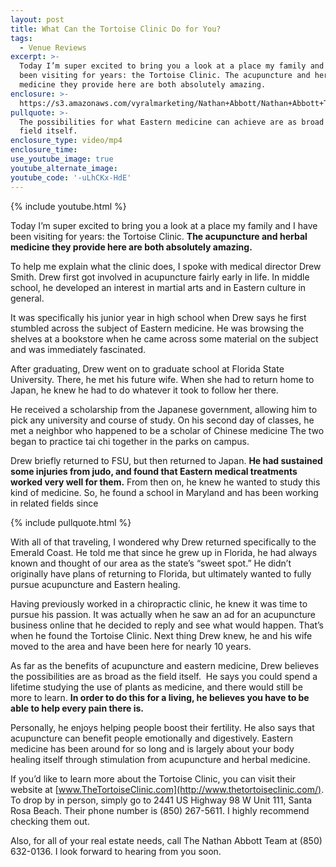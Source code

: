 ```yaml
---
layout: post
title: What Can the Tortoise Clinic Do for You?
tags:
  - Venue Reviews
excerpt: >-
  Today I’m super excited to bring you a look at a place my family and I have
  been visiting for years: the Tortoise Clinic. The acupuncture and herbal
  medicine they provide here are both absolutely amazing.
enclosure: >-
  https://s3.amazonaws.com/vyralmarketing/Nathan+Abbott/Nathan+Abbott+Team-+What+can+acupuncture+really+do%253F.mp4
pullquote: >-
  The possibilities for what Eastern medicine can achieve are as broad as the
  field itself.
enclosure_type: video/mp4
enclosure_time:
use_youtube_image: true
youtube_alternate_image:
youtube_code: '-uLhCKx-HdE'
---
```



{% include youtube.html %}

Today I’m super excited to bring you a look at a place my family and I have been visiting for years: the Tortoise Clinic. **The acupuncture and herbal medicine they provide here are both absolutely amazing.**

To help me explain what the clinic does, I spoke with medical director Drew Smith. Drew first got involved in acupuncture fairly early in life. In middle school, he developed an interest in martial arts and in Eastern culture in general.

It was specifically his junior year in high school when Drew says he first stumbled across the subject of Eastern medicine. He was browsing the shelves at a bookstore when he came across some material on the subject and was immediately fascinated.

After graduating, Drew went on to graduate school at Florida State University. There, he met his future wife. When she had to return home to Japan, he knew he had to do whatever it took to follow her there.

He received a scholarship from the Japanese government, allowing him to pick any university and course of study. On his second day of classes, he met a neighbor who happened to be a scholar of Chinese medicine The two began to practice tai chi together in the parks on campus.

Drew briefly returned to FSU, but then returned to Japan. **He had sustained some injuries from judo, and found that Eastern medical treatments worked very well for them.** From then on, he knew he wanted to study this kind of medicine. So, he found a school in Maryland and has been working in related fields since

{% include pullquote.html %}

With all of that traveling, I wondered why Drew returned specifically to the Emerald Coast. He told me that since he grew up in Florida, he had always known and thought of our area as the state’s “sweet spot.” He didn’t originally have plans of returning to Florida, but ultimately wanted to fully pursue acupuncture and Eastern healing.

Having previously worked in a chiropractic clinic, he knew it was time to pursue his passion. It was actually when he saw an ad for an acupuncture business online that he decided to reply and see what would happen. That’s when he found the Tortoise Clinic. Next thing Drew knew, he and his wife moved to the area and have been here for nearly 10 years.

As far as the benefits of acupuncture and eastern medicine, Drew believes the possibilities are as broad as the field itself.  He says you could spend a lifetime studying the use of plants as medicine, and there would still be more to learn. **In order to do this for a living, he believes you have to be able to help every pain there is.**

Personally, he enjoys helping people boost their fertility. He also says that acupuncture can benefit people emotionally and digestively. Eastern medicine has been around for so long and is largely about your body healing itself through stimulation from acupuncture and herbal medicine.

If you’d like to learn more about the Tortoise Clinic, you can visit their website at [www.TheTortoiseClinic.com](http://www.thetortoiseclinic.com/). To drop by in person, simply go to 2441 US Highway 98 W Unit 111, Santa Rosa Beach. Their phone number is (850) 267-5611. I highly recommend checking them out.

Also, for all of your real estate needs, call The Nathan Abbott Team at (850) 632-0136. I look forward to hearing from you soon.